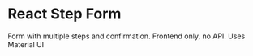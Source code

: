 # React Step Form

 Form with multiple steps and confirmation. Frontend only, no API. Uses Material UI

